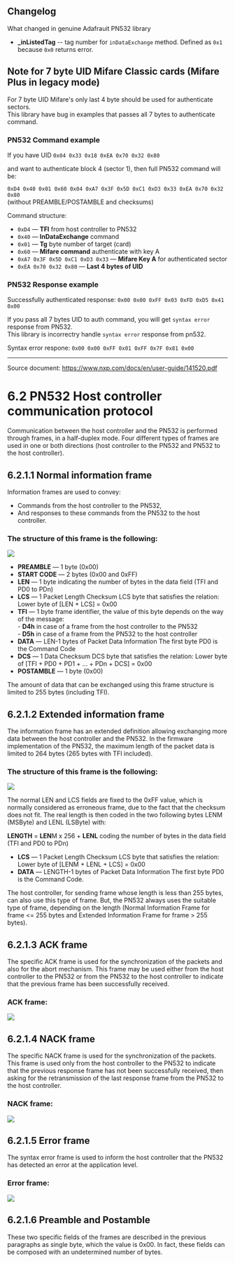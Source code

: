 ## Changelog
What changed in genuine Adafrauit PN532 library

* **_inListedTag** -- tag number for `inDataExchange` method. Defined as `0x1` because `0x0` returns error.


## Note for 7 byte UID Mifare Classic  cards (Mifare Plus in legacy mode)
For 7 byte UID Mifare's only last 4 byte should be used for authenticate sectors.  
This library have bug in examples that passes all 7 bytes to authenticate command. 

### PN532 Command example

If you have UID `0x04 0x33 0x18 0xEA 0x70 0x32 0x80`  

and want to authenticate block 4 (sector 1), then full PN532 command will be:  

`0xD4 0x40 0x01 0x60 0x04 0xA7 0x3F 0x5D 0xC1 0xD3 0x33 0xEA 0x70 0x32 0x80`  
(without PREAMBLE/POSTAMBLE and checksums)  

Command structure:  

* `0xD4` — **TFI** from host controller to PN532
* `0x40` — **InDataExchange** command 
* `0x01` — **Tg** byte number of target (card)
* `0x60` — **Mifare command** authenticate with key A
* `0xA7 0x3F 0x5D 0xC1 0xD3 0x33` — **Mifare Key A** for authenticated sector
* `0xEA 0x70 0x32 0x80` — **Last 4 bytes of UID** 


### PN532 Response example
Successfully authenticated response: `0x00 0x00 0xFF 0x03 0xFD 0xD5 0x41 0x00`  

If you pass all 7 bytes UID to auth command, you will get `syntax error` response from PN532.  
This library is incorrectry handle `syntax error` response from pn532.

Syntax error respone: `0x00 0x00 0xFF 0x01 0xFF 0x7F 0x81 0x00`






---

Source document: https://www.nxp.com/docs/en/user-guide/141520.pdf 

# 6.2 PN532 Host controller communication protocol

Communication between the host controller and the PN532 is performed through frames, in a half-duplex mode.
Four different types of frames are used in one or both directions (host controller to the PN532 and PN532 to the host controller).


## 6.2.1.1 Normal information frame

Information frames are used to convey:
* Commands from the host controller to the PN532,
* And responses to these commands from the PN532 to the host controller.

### The structure of this frame is the following:

![](https://i.imgur.com/P9gbxho.png)


*   **PREAMBLE** — 1 byte (0x00)
*  **START CODE** — 2 bytes (0x00 and 0xFF)
*  **LEN** — 1 byte indicating the number of bytes in the data field (TFI and PD0 to PDn)
*  **LCS** — 1 Packet Length Checksum LCS byte that satisfies the relation: Lower byte of [LEN + LCS] = 0x00
*  **TFI** — 1 byte frame identifier, the value of this byte depends on the way of the message:  
             - **D4h** in case of a frame from the host controller to the PN532  
              - **D5h** in case of a frame from the PN532 to the host controller  
*  **DATA** — LEN-1 bytes of Packet Data Information The first byte PD0 is the Command Code
*  **DCS** — 1 Data Checksum DCS byte that satisfies the relation: Lower byte of [TFI + PD0 + PD1 + ... + PDn + DCS] = 0x00
*  **POSTAMBLE** — 1 byte (0x00)

The amount of data that can be exchanged using this frame structure is limited to 255 bytes (including TFI).

## 6.2.1.2 Extended information frame

The information frame has an extended definition allowing exchanging more data between the host controller and the PN532.
In the firmware implementation of the PN532, the maximum length of the packet data is limited to 264 bytes (265 bytes with TFI included).

### The structure of this frame is the following:
![](https://i.imgur.com/5sw4y8Q.png)

The normal LEN and LCS fields are fixed to the 0xFF value, which is normally considered as erroneous frame, due to the fact that the checksum does not fit.
The real length is then coded in the two following bytes LENM (MSByte) and LENL (LSByte) with:

**LENGTH** = **LEN**M x 256 + **LENL** coding the number of bytes in the data field (TFI and PD0 to PDn)
* **LCS** — 1 Packet Length Checksum LCS byte that satisfies the relation: Lower byte of [LENM + LENL + LCS] = 0x00
* **DATA** — LENGTH-1 bytes of Packet Data Information The first byte PD0 is the Command Code.

The host controller, for sending frame whose length is less than 255 bytes, can also use this type of frame.
But, the PN532 always uses the suitable type of frame, depending on the length (Normal Information Frame for frame <= 255 bytes and Extended Information Frame for frame > 255 bytes).


## 6.2.1.3 ACK frame
The specific ACK frame is used for the synchronization of the packets and also for the abort mechanism.
This frame may be used either from the host controller to the PN532 or from the PN532 to the host controller to indicate that the previous frame has been successfully received.

### ACK frame:
![](https://i.imgur.com/WJVgoD2.png)

## 6.2.1.4 NACK frame
The specific NACK frame is used for the synchronization of the packets.
This frame is used only from the host controller to the PN532 to indicate that the previous response frame has not been successfully received, then asking for the retransmission of the last response frame from the PN532 to the host controller.

### NACK frame:
![](https://i.imgur.com/PmkO0h2.png)

## 6.2.1.5 Error frame
The syntax error frame is used to inform the host controller that the PN532 has detected an error at the application level.

### Error frame:
![](https://i.imgur.com/gT7pCLk.png)

## 6.2.1.6 Preamble and Postamble
These two specific fields of the frames are described in the previous paragraphs as single byte, which the value is 0x00.
In fact, these fields can be composed with an undetermined number of bytes.


